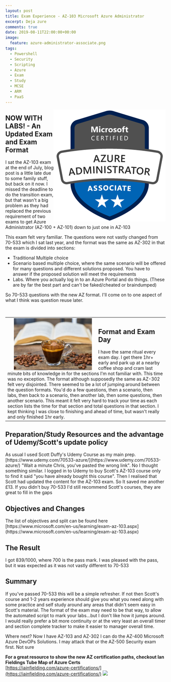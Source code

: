 ```yaml
---
layout: post
title: Exam Experience - AZ-103 Microsoft Azure Administrator
excerpt: Deja zure
comments: true
date: 2019-08-11T22:00:00+00:00
image:
  feature: azure-administrator-associate.png
tags: 
  - Powershell
  - Security
  - Scripting
  - Azure
  - Exam
  - Study
  - MCSE
  - ARM
  - PaaS
---
```

<img style="float:right;" src="/public/azure-administrator-associate.png">

<H2> NOW WITH LABS! - An Updated Exam and Exam Format</H2>
I sat the AZ-103 exam at the end of July, blog post is a little late due to some family stuff, but back on it now.  I missed the deadline to do the transition exam, but that wasn't a big problem as they had replaced the previous requirement of two exams to get Azure Administrator (AZ-100 + AZ-101) down to just one in AZ-103

This exam felt very familiar.  The questions were not vastly changed from 70-533 which I sat last year, and the format was the same as AZ-302 in that the exam is divided into sections:
* Traditional Multiple choice
* Scenario based multiple choice, where the same scenario will be offered for many questions and different solutions proposed.  You have to answer if the proposed solution will meet the requirements
* Labs. Where you actually log in to an Azure Portal and do things. (These are by far the best part and can't be faked/cheated or braindumped)

So 70-533 questions with the new AZ format.  I'll come on to one aspect of what I think was question reuse later.

<BR>
<TABLE><TR><TD>
<img style="float:left;margin: 0px 20px" src="/public/coffee.jpeg" width="50%" height="50%" >    
<H2> Format and Exam Day</H2>
I have the same ritual every exam day.  I get there 1hr+ early and park up at a nearby coffee shop and cram last minute bits of knowledge in for the sections I'm not familiar with. This time was no exception.  
The format although supposedly the same as AZ-302 felt very disjointed. There seemed to be a lot of jumping around between the question formats.  You'd do a few questions, then a scenario, then labs, then back to a scenario, then another lab, then some questions, then another scenario.  
This meant it felt very hard to track your time as each section lists the time for that section and total questions in that section.  I kept thinking I was close to finishing and ahead of time, but wasn't really and only finished 1hr early.

</TD></TR></TABLE>
<H2> Preparation/Study Resources and the advantage of Udemy/Scott's update policy</H2>
As usual I used Scott Duffy's Udemy Course as my main prep. [https://www.udemy.com/70533-azure/](https://www.udemy.com/70533-azure/)  
"Wait a minute Chris, you've pasted the wrong link".  No I thought something similar.  I logged in to Udemy to buy Scott's AZ-103 course only to find it said "you have already bought this course".  Then I realised that Scott had updated the content for the AZ-103 exam.
So It saved me another £13.  If you didn't buy 70-533 I'd still recommend Scott's courses, they are great to fill in the gaps
  
<H2>Objectives and Changes</H2>
The list of objectives and split can be found here  
[https://www.microsoft.com/en-us/learning/exam-az-103.aspx](https://www.microsoft.com/en-us/learning/exam-az-103.aspx)


<H2>The Result</H2>
I got 839/1000, where 700 is the pass mark.  I was pleased with the pass, but it was expected as it was not vastly different to 70-533

<H2>Summary</H2>
If you've passed 70-533 this will be a simple refresher.  If not then Scott's course and 1-2 years experience should give you what you need along with some practice and self study around any areas that didn't seem easy in Scott's material. 
The format of the exam may need to be that way, to allow the automated script to mark your labs...but I don't like how it jumps around.  I would really prefer a bit more continuity or at the very least an overall timer and section complete tracker to make it easier to manager overall time.

Where next? Now I have AZ-103 and AZ-302 I can do the  AZ-400 Microsoft Azure DevOPs Solutions.  I may attack that or the AZ-500 Security exam first.  Not sure


**For a great resource to show the new AZ certification paths, checkout Ian Fieldings Tube Map of Azure Certs**  
[https://iainfielding.com/azure-certifications/](https://iainfielding.com/azure-certifications/)
<img src="https://iainfielding.com/wp-content/uploads/2019/01/AzureCert_TubeMap_JAN2019-1.png">
